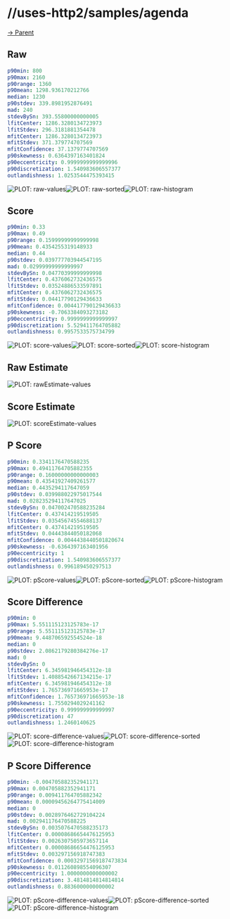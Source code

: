 
# //uses-http2/samples/agenda

[→ Parent](../..)


## Raw


```yaml
p90min: 800
p90max: 2160
p90range: 1360
p90mean: 1298.936170212766
median: 1230
p90stdev: 339.8981952876491
mad: 240
stdevBySn: 393.55800000000005
lfitCenter: 1286.3280134723973
lfitStdev: 296.3181881354478
mfitCenter: 1286.3280134723973
mfitStdev: 371.379774707569
mfitConfidence: 37.1379774707569
p90skewness: 0.6364397163401824
p90eccentricity: 0.9999999999999996
p90discretization: 1.540983606557377
outlandishness: 1.0253544475393415

```

![PLOT: raw-values](./raw/values.svg)![PLOT: raw-sorted](./raw/sorted.svg)![PLOT: raw-histogram](./raw/histogram.svg)
## Score


```yaml
p90min: 0.33
p90max: 0.49
p90range: 0.15999999999999998
p90mean: 0.4354255319148933
median: 0.44
p90stdev: 0.039777703944547195
mad: 0.02999999999999997
stdevBySn: 0.04770399999999998
lfitCenter: 0.4376062732436575
lfitStdev: 0.03524886533597891
mfitCenter: 0.4376062732436575
mfitStdev: 0.04417790129436633
mfitConfidence: 0.004417790129436633
p90skewness: -0.7063384093273182
p90eccentricity: 0.9999999999999997
p90discretization: 5.529411764705882
outlandishness: 0.9957533575734799

```

![PLOT: score-values](./score/values.svg)![PLOT: score-sorted](./score/sorted.svg)![PLOT: score-histogram](./score/histogram.svg)
## Raw Estimate

![PLOT: rawEstimate-values](./rawEstimate/values.svg)
## Score Estimate

![PLOT: scoreEstimate-values](./scoreEstimate/values.svg)
## P Score


```yaml
p90min: 0.3341176470588235
p90max: 0.49411764705882355
p90range: 0.16000000000000003
p90mean: 0.43541927409261577
median: 0.4435294117647059
p90stdev: 0.039988022975017544
mad: 0.028235294117647025
stdevBySn: 0.047002470588235284
lfitCenter: 0.437414219519505
lfitStdev: 0.03545674554688137
mfitCenter: 0.437414219519505
mfitStdev: 0.04443844050182068
mfitConfidence: 0.0044438440501820674
p90skewness: -0.6364397163401956
p90eccentricity: 1
p90discretization: 1.540983606557377
outlandishness: 0.996189450297513

```

![PLOT: pScore-values](./pScore/values.svg)![PLOT: pScore-sorted](./pScore/sorted.svg)![PLOT: pScore-histogram](./pScore/histogram.svg)
## Score Difference


```yaml
p90min: 0
p90max: 5.551115123125783e-17
p90range: 5.551115123125783e-17
p90mean: 9.448706592554524e-18
median: 0
p90stdev: 2.0862179280384276e-17
mad: 0
stdevBySn: 0
lfitCenter: 6.345981946454312e-18
lfitStdev: 1.4088542667134215e-17
mfitCenter: 6.345981946454312e-18
mfitStdev: 1.765736971665953e-17
mfitConfidence: 1.765736971665953e-18
p90skewness: 1.7550294029241162
p90eccentricity: 0.999999999999997
p90discretization: 47
outlandishness: 1.2460140625

```

![PLOT: score-difference-values](./score-difference/values.svg)![PLOT: score-difference-sorted](./score-difference/sorted.svg)![PLOT: score-difference-histogram](./score-difference/histogram.svg)
## P Score Difference


```yaml
p90min: -0.004705882352941171
p90max: 0.004705882352941171
p90range: 0.009411764705882342
p90mean: 0.00009456264775414009
median: 0
p90stdev: 0.0028976462729104224
mad: 0.002941176470588225
stdevBySn: 0.0035076470588235173
lfitCenter: 0.00008686654476125953
lfitStdev: 0.0026307505973657114
mfitCenter: 0.00008686654476125953
mfitStdev: 0.003297156918747383
mfitConfidence: 0.00032971569187473834
p90skewness: 0.011260898554096307
p90eccentricity: 1.0000000000000002
p90discretization: 3.4814814814814814
outlandishness: 0.8836000000000002

```

![PLOT: pScore-difference-values](./pScore-difference/values.svg)![PLOT: pScore-difference-sorted](./pScore-difference/sorted.svg)![PLOT: pScore-difference-histogram](./pScore-difference/histogram.svg)